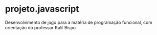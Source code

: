 # projeto.javascript
Desenvolvimento de jogo  para a matéria de programação funcional, com orientação do professor Kalil Bispo
